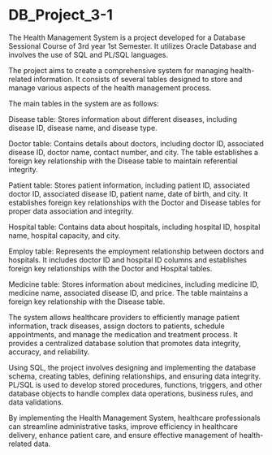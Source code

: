 # DB_Project_3-1
The Health Management System is a project developed for a Database Sessional Course of 3rd year 1st Semester. It utilizes Oracle Database and involves the use of SQL and PL/SQL languages.

The project aims to create a comprehensive system for managing health-related information. It consists of several tables designed to store and manage various aspects of the health management process.

The main tables in the system are as follows:

Disease table: Stores information about different diseases, including disease ID, disease name, and disease type.

Doctor table: Contains details about doctors, including doctor ID, associated disease ID, doctor name, contact number, and city. The table establishes a foreign key relationship with the Disease table to maintain referential integrity.

Patient table: Stores patient information, including patient ID, associated doctor ID, associated disease ID, patient name, date of birth, and city. It establishes foreign key relationships with the Doctor and Disease tables for proper data association and integrity.

Hospital table: Contains data about hospitals, including hospital ID, hospital name, hospital capacity, and city.

Employ table: Represents the employment relationship between doctors and hospitals. It includes doctor ID and hospital ID columns and establishes foreign key relationships with the Doctor and Hospital tables.

Medicine table: Stores information about medicines, including medicine ID, medicine name, associated disease ID, and price. The table maintains a foreign key relationship with the Disease table.

The system allows healthcare providers to efficiently manage patient information, track diseases, assign doctors to patients, schedule appointments, and manage the medication and treatment process. It provides a centralized database solution that promotes data integrity, accuracy, and reliability.

Using SQL, the project involves designing and implementing the database schema, creating tables, defining relationships, and ensuring data integrity. PL/SQL is used to develop stored procedures, functions, triggers, and other database objects to handle complex data operations, business rules, and data validations.

By implementing the Health Management System, healthcare professionals can streamline administrative tasks, improve efficiency in healthcare delivery, enhance patient care, and ensure effective management of health-related data.
